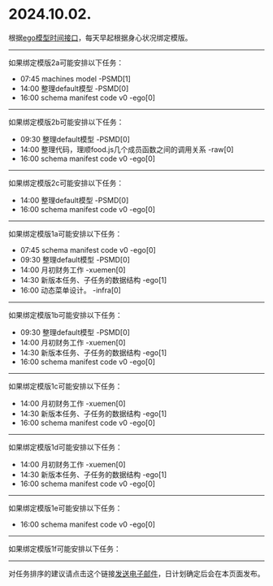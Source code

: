 # 2024.10.02.

根据[ego模型时间接口](https://gitee.com/hyg/blog/blob/master/timeflow.md)，每天早起根据身心状况绑定模版。

---
如果绑定模版2a可能安排以下任务：

- 07:45	machines model -PSMD[1]
- 14:00	整理default模型 -PSMD[0]
- 16:00	schema manifest code v0 -ego[0]

---
如果绑定模版2b可能安排以下任务：

- 09:30	整理default模型 -PSMD[0]
- 14:00	整理代码，理顺food.js几个成员函数之间的调用关系 -raw[0]
- 16:00	schema manifest code v0 -ego[0]

---
如果绑定模版2c可能安排以下任务：

- 14:00	整理default模型 -PSMD[0]
- 16:00	schema manifest code v0 -ego[0]

---
如果绑定模版1a可能安排以下任务：

- 07:45	schema manifest code v0 -ego[0]
- 09:30	整理default模型 -PSMD[0]
- 14:00	月初财务工作 -xuemen[0]
- 14:30	新版本任务、子任务的数据结构 -ego[1]
- 16:00	动态菜单设计。 -infra[0]

---
如果绑定模版1b可能安排以下任务：

- 09:30	整理default模型 -PSMD[0]
- 14:00	月初财务工作 -xuemen[0]
- 14:30	新版本任务、子任务的数据结构 -ego[1]
- 16:00	schema manifest code v0 -ego[0]

---
如果绑定模版1c可能安排以下任务：

- 14:00	月初财务工作 -xuemen[0]
- 14:30	新版本任务、子任务的数据结构 -ego[1]
- 16:00	schema manifest code v0 -ego[0]

---
如果绑定模版1d可能安排以下任务：

- 14:00	月初财务工作 -xuemen[0]
- 14:30	新版本任务、子任务的数据结构 -ego[1]
- 16:00	schema manifest code v0 -ego[0]

---
如果绑定模版1e可能安排以下任务：

- 16:00	schema manifest code v0 -ego[0]

---
如果绑定模版1f可能安排以下任务：


---
对任务排序的建议请点击这个链接<a href="mailto:huangyg@mars22.com?subject=关于2024.10.02.任务排序的建议&body=date: 2024.10.02.%0D%0Afile: ../../blog/release/time/d.20241002.md%0D%0A---请勿修改邮件主题及以上内容---%0D%0A">发送电子邮件</a>，日计划确定后会在本页面发布。